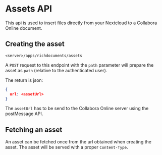 # Assets API

This api is used to insert files directly from your Nextcloud to a Collabora
Online document.

## Creating the asset

```
<server>/apps/richdocuments/assets
```

A `POST` request to this endpoint with the `path` parameter will 
prepare the asset as `path` (relative to the authenticated user).

The return is json:

```json
{
  url: <assetUrl>
}
```

The `assetUrl` has to be send to the Collabora Online server using the
postMessage API.

## Fetching an asset

An asset can be fetched once from the url obtained when creating the asset.
The asset will be served with a proper `Content-Type`.
 
